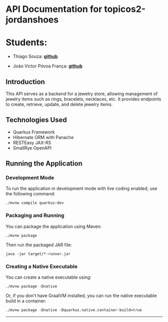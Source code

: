 # API Documentation for topicos2-jordanshoes

# Students:

- Thiago Souza:
**[github](https://github.com/ThiagoShowza)**

- João Victor Póvoa França:
  **[github](https://github.com/JoaoIto)**

## Introduction
This API serves as a backend for a jewelry store, allowing management of jewelry items such as rings, bracelets, necklaces, etc. It provides endpoints to create, retrieve, update, and delete jewelry items.

## Technologies Used
- Quarkus Framework
- Hibernate ORM with Panache
- RESTEasy JAX-RS
- SmallRye OpenAPI

## Running the Application
### Development Mode
To run the application in development mode with live coding enabled, use the following command:
```shell
./mvnw compile quarkus:dev
```

### Packaging and Running
You can package the application using Maven:
```shell
./mvnw package
```
Then run the packaged JAR file:
```shell
java -jar target/*-runner.jar
```

### Creating a Native Executable
You can create a native executable using:
```shell
./mvnw package -Dnative
```
Or, if you don't have GraalVM installed, you can run the native executable build in a container:
```shell
./mvnw package -Dnative -Dquarkus.native.container-build=true
```

---

